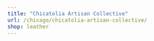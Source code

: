 ```yaml
---
title: "Chicatolia Artisan Collective"
url: /chicago/chicatolia-artisan-collective/
shop: leather
---
```

